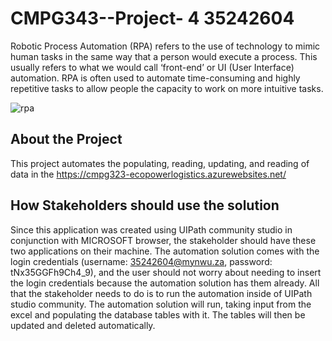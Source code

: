 # CMPG343--Project- 4 35242604
Robotic Process Automation (RPA) refers to the use of technology to mimic human tasks in the 
same way that a person would execute a process. This usually refers to what we would call
‘front-end’ or UI (User Interface) automation. RPA is often used to automate time-consuming and 
highly repetitive tasks to allow people the capacity to work on more intuitive tasks.

![rpa](https://user-images.githubusercontent.com/84228144/198193168-e28da3d3-fb61-48e3-b8ce-284cccf8729f.svg)

## About the Project
This project automates the populating, reading, updating, and reading of data in the 
 https://cmpg323-ecopowerlogistics.azurewebsites.net/

## How Stakeholders should use the solution
Since this application was created using UIPath community studio in conjunction with MICROSOFT
browser, the stakeholder should have these two applications on their machine. The automation solution
comes with the login credentials (username: 35242604@mynwu.za, password: tNx35GGFh9Ch4_9), and the user
should not worry about needing to insert the login credentials because the automation solution has them
already. All that the stakeholder needs to do is to run the automation inside of UIPath studio community.
The automation solution will run, taking input from the excel and populating the database tables with it.
The tables will then be updated and deleted automatically.
